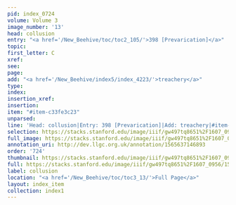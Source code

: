 ```yaml
---
pid: index_0724
volume: Volume 3
image_number: '13'
head: collusion
entry: "<a href='/New_Beehive/toc/toc2_105/'>398 [Prevarication]</a>"
topic: 
first_letter: C
xref: 
see: 
page: 
add: "<a href='/New_Beehive/index5/index_4223/'>treachery</a>"
type: 
index: 
insertion_xref: 
insertion: 
item: "#item-c33fe3c23"
unparsed: 
line: 'Head: collusion|Entry: 398 [Prevarication]|Add: treachery|#item-c33fe3c23'
selection: https://stacks.stanford.edu/image/iiif/gw497tq8651%2F1607_0956/1510,452,546,206/full/0/default.jpg
full_image: https://stacks.stanford.edu/image/iiif/gw497tq8651%2F1607_0956/full/full/0/default.jpg
annotation_uri: http://dev.llgc.org.uk/annotation/1565637146893
order: '724'
thumbnail: https://stacks.stanford.edu/image/iiif/gw497tq8651%2F1607_0956/1510,452,546,206/150,/0/default.jpg
full: https://stacks.stanford.edu/image/iiif/gw497tq8651%2F1607_0956/1510,452,546,206/full/0/default.jpg
label: collusion
location: "<a href='/New_Beehive/toc/toc3_13/'>Full Page</a>"
layout: index_item
collection: index1
---
```

